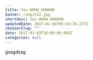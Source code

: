 ```yaml
---
title: You WHOW HOWHOW
banner: /img/e12.jpg
shortdesc: You WHOW HOWHOW
updatedDate: 2017-01-04T05:34:34.237Z
cmsUserSlug: ""
date: 2017-01-03T16:00:00.000Z
categories: null
---
```


gsagdsag